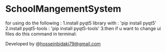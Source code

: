 ﻿# SchoolMangementSystem
for using do the following :
  1.install pyqt5 library with : 'pip install pyqt5'
  2.install pyqt5-tools : 'pip install pyqt5-tools'
  3.then if u want to change ui files do this command in terminal:




Developed by @hosseinbidaki79@gmail.com
